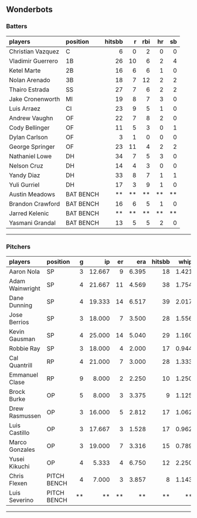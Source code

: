 ## Wonderbots

### Batters

 
|players           |position  | hitsbb|  r| rbi| hr| sb| 
|:-----------------|:---------|------:|--:|---:|--:|--:| 
|Christian Vazquez |C         |      6|  0|   2|  0|  0| 
|Vladimir Guerrero |1B        |     26| 10|   6|  2|  4| 
|Ketel Marte       |2B        |     16|  6|   6|  1|  0| 
|Nolan Arenado     |3B        |     18|  7|  12|  2|  2| 
|Thairo Estrada    |SS        |     27|  7|   6|  2|  2| 
|Jake Cronenworth  |MI        |     19|  8|   7|  3|  0| 
|Luis Arraez       |CI        |     23|  9|   5|  1|  0| 
|Andrew Vaughn     |OF        |     22|  7|   8|  2|  0| 
|Cody Bellinger    |OF        |     11|  5|   3|  0|  1| 
|Dylan Carlson     |OF        |      3|  1|   0|  0|  0| 
|George Springer   |OF        |     23| 11|   4|  2|  2| 
|Nathaniel Lowe    |DH        |     34|  7|   5|  3|  0| 
|Nelson Cruz       |DH        |     14|  4|   3|  0|  0| 
|Yandy Diaz        |DH        |     33|  8|   7|  1|  1| 
|Yuli Gurriel      |DH        |     17|  3|   9|  1|  0| 
|Austin Meadows    |BAT BENCH |     **| **|  **| **| **| 
|Brandon Crawford  |BAT BENCH |     16|  6|   5|  1|  0| 
|Jarred Kelenic    |BAT BENCH |     **| **|  **| **| **| 
|Yasmani Grandal   |BAT BENCH |     13|  5|   5|  2|  0| 


* * *

### Pitchers

 
|players         |position    |  g|     ip| er|   era| hitsbb|  whip| so|  w| sv| 
|:---------------|:-----------|--:|------:|--:|-----:|------:|-----:|--:|--:|--:| 
|Aaron Nola      |SP          |  3| 12.667|  9| 6.395|     18| 1.421| 17|  0|  0| 
|Adam Wainwright |SP          |  4| 21.667| 11| 4.569|     38| 1.754| 11|  2|  0| 
|Dane Dunning    |SP          |  4| 19.333| 14| 6.517|     39| 2.017| 17|  0|  0| 
|Jose Berrios    |SP          |  3| 18.000|  7| 3.500|     28| 1.556| 10|  1|  0| 
|Kevin Gausman   |SP          |  4| 25.000| 14| 5.040|     29| 1.160| 31|  3|  0| 
|Robbie Ray      |SP          |  3| 18.000|  4| 2.000|     17| 0.944| 16|  2|  0| 
|Cal Quantrill   |RP          |  4| 21.000|  7| 3.000|     28| 1.333| 20|  2|  0| 
|Emmanuel Clase  |RP          |  9|  8.000|  2| 2.250|     10| 1.250|  7|  0|  5| 
|Brock Burke     |OP          |  5|  8.000|  3| 3.375|      9| 1.125| 10|  1|  0| 
|Drew Rasmussen  |OP          |  3| 16.000|  5| 2.812|     17| 1.062| 15|  1|  0| 
|Luis Castillo   |OP          |  3| 17.667|  3| 1.528|     17| 0.962| 21|  2|  0| 
|Marco Gonzales  |OP          |  3| 19.000|  7| 3.316|     15| 0.789|  9|  1|  0| 
|Yusei Kikuchi   |OP          |  4|  5.333|  4| 6.750|     12| 2.250| 10|  0|  0| 
|Chris Flexen    |PITCH BENCH |  4|  7.000|  3| 3.857|      8| 1.143|  4|  0|  2| 
|Luis Severino   |PITCH BENCH | **|     **| **|    **|     **|    **| **| **| **| 


* * *


